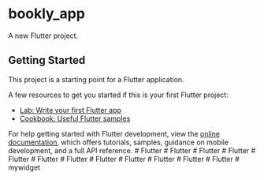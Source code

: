 # bookly_app

A new Flutter project.

## Getting Started

This project is a starting point for a Flutter application.

A few resources to get you started if this is your first Flutter project:

- [Lab: Write your first Flutter app](https://docs.flutter.dev/get-started/codelab)
- [Cookbook: Useful Flutter samples](https://docs.flutter.dev/cookbook)

For help getting started with Flutter development, view the
[online documentation](https://docs.flutter.dev/), which offers tutorials,
samples, guidance on mobile development, and a full API reference.
#   F l u t t e r  
 #   F l u t t e r  
 #   F l u t t e r  
 #   F l u t t e r  
 #   F l u t t e r  
 #   F l u t t e r  
 #   F l u t t e r  
 #   F l u t t e r  
 #   F l u t t e r  
 #   F l u t t e r  
 #   F l u t t e r  
 #   F l u t t e r  
 #   m y w i d g e t  
 